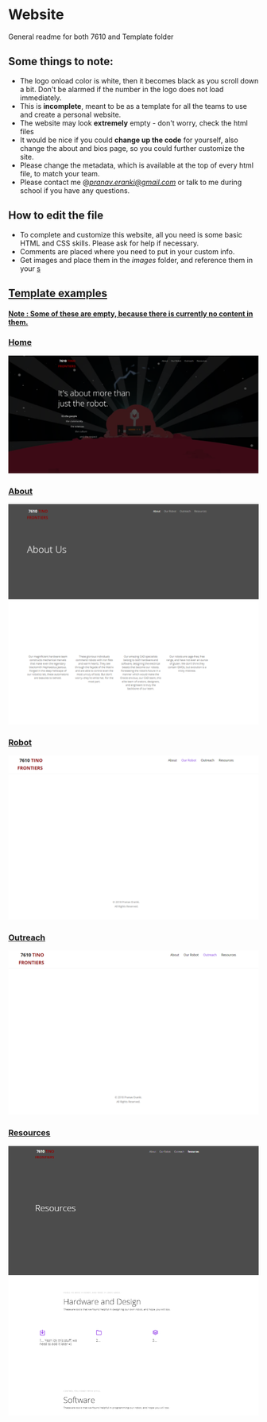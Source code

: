 # Website
General readme for both 7610 and Template folder

## Some things to note:
* The logo onload color is white, then it becomes black as you scroll down a bit. Don't be alarmed if the number in the logo does not load immediately.
* This is __incomplete__, meant to be as a template for all the teams to use and create a personal website.
* The website may look __extremely__ empty - don't worry, check the html files
* It would be nice if you could __change up the code__ for yourself, also change the about and bios page, so you could further customize the site.
* Please change the metadata, which is available at the top of every html file, to match your team.
* Please contact me @*pranav.eranki@gmail.com* or talk to me during school if you have any questions.

## How to edit the file
* To complete and customize this website, all you need is some basic HTML and CSS skills. Please ask for help if necessary.
* Comments are placed where you need to put in your custom info.
* Get images and place them in the *images* folder, and reference them in your <a href = "..">s


## Template examples
#### Note : Some of these are empty, because there is currently no content in them.

### Home

![](images/template_home_page_example.PNG)

### About

![](images/template_about_page_example.PNG)

### Robot

![](images/template_robot_page_example.PNG)

### Outreach

![](images/template_outreach_page_example.PNG)

### Resources

![](images/template_resources_page_example.PNG)

